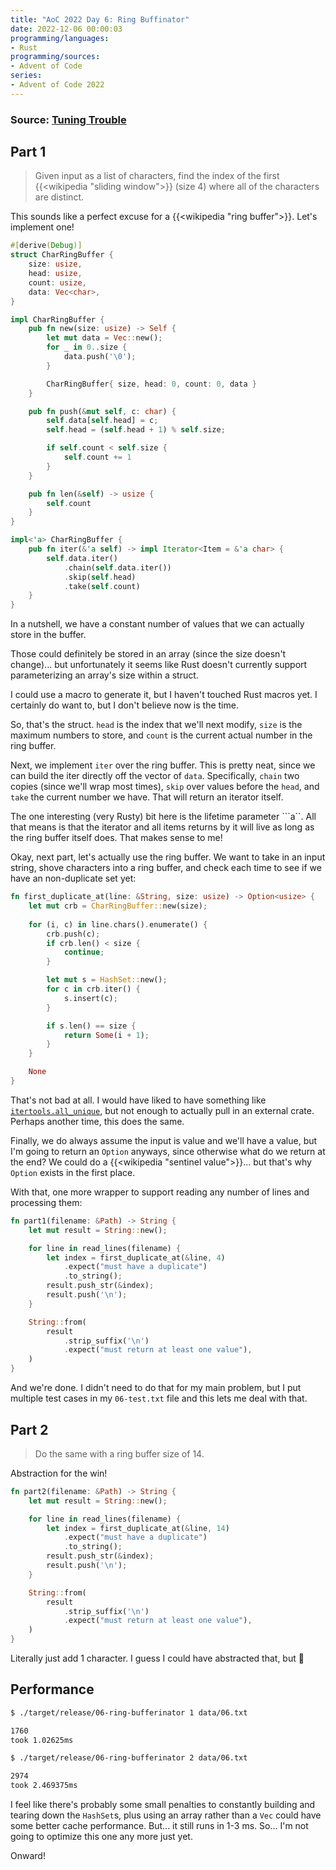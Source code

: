 ```yaml
---
title: "AoC 2022 Day 6: Ring Buffinator"
date: 2022-12-06 00:00:03
programming/languages:
- Rust
programming/sources:
- Advent of Code
series:
- Advent of Code 2022
---
```

### Source: [Tuning Trouble](https://adventofcode.com/2022/day/6)

## Part 1

> Given input as a list of characters, find the index of the first {{<wikipedia "sliding window">}} (size 4) where all of the characters are distinct.

<!--more-->

This sounds like a perfect excuse for a {{<wikipedia "ring buffer">}}. Let's implement one!

```rust
#[derive(Debug)]
struct CharRingBuffer {
    size: usize,
    head: usize,
    count: usize,
    data: Vec<char>,
}

impl CharRingBuffer {
    pub fn new(size: usize) -> Self {
        let mut data = Vec::new();
        for _ in 0..size {
            data.push('\0');
        }

        CharRingBuffer{ size, head: 0, count: 0, data }
    }

    pub fn push(&mut self, c: char) {
        self.data[self.head] = c;
        self.head = (self.head + 1) % self.size;

        if self.count < self.size {
            self.count += 1
        }
    }

    pub fn len(&self) -> usize {
        self.count
    }
}

impl<'a> CharRingBuffer {
    pub fn iter(&'a self) -> impl Iterator<Item = &'a char> {
        self.data.iter()
            .chain(self.data.iter())
            .skip(self.head)
            .take(self.count)
    }
}
```

In a nutshell, we have a constant number of values that we can actually store in the buffer. 

Those could definitely be stored in an array (since the size doesn't change)... but unfortunately it seems like Rust doesn't currently support parameterizing an array's size within a struct. 

I could use a macro to generate it, but I haven't touched Rust macros yet. I certainly do want to, but I don't believe now is the time. 

So, that's the struct. `head` is the index that we'll next modify, `size` is the maximum numbers to store, and `count` is the current actual number in the ring buffer. 

Next, we implement `iter` over the ring buffer. This is pretty neat, since we can build the iter directly off the vector of `data`. Specifically, `chain` two copies (since we'll wrap most times), `skip` over values before the `head`, and `take` the current number we have. That will return an iterator itself. 

The one interesting (very Rusty) bit here is the lifetime parameter ```a``. All that means is that the iterator and all items returns by it will live as long as the ring buffer itself does. That makes sense to me!

Okay, next part, let's actually use the ring buffer. We want to take in an input string, shove characters into a ring buffer, and check each time to see if we have an non-duplicate set yet:

```rust
fn first_duplicate_at(line: &String, size: usize) -> Option<usize> {
    let mut crb = CharRingBuffer::new(size);
    
    for (i, c) in line.chars().enumerate() {
        crb.push(c);
        if crb.len() < size {
            continue;
        }

        let mut s = HashSet::new();
        for c in crb.iter() {
            s.insert(c);
        }

        if s.len() == size {
            return Some(i + 1);
        }
    }

    None
}
```

That's not bad at all. I would have liked to have something like [`itertools.all_unique`](https://docs.rs/itertools/latest/itertools/trait.Itertools.html#method.all_unique), but not enough to actually pull in an external crate. Perhaps another time, this does the same. 

Finally, we do always assume the input is value and we'll have a value, but I'm going to return an `Option` anyways, since otherwise what do we return at the end? We could do a {{<wikipedia "sentinel value">}}... but that's why `Option` exists in the first place. 

With that, one more wrapper to support reading any number of lines and processing them:

```rust
fn part1(filename: &Path) -> String {
    let mut result = String::new();

    for line in read_lines(filename) {
        let index = first_duplicate_at(&line, 4)
            .expect("must have a duplicate")
            .to_string();
        result.push_str(&index);
        result.push('\n');
    }

    String::from(
        result
            .strip_suffix('\n')
            .expect("must return at least one value"),
    )
}
```

And we're done. I didn't need to do that for my main problem, but I put multiple test cases in my `06-test.txt` file and this lets me deal with that. 

## Part 2

> Do the same with a ring buffer size of 14. 

Abstraction for the win!

```rust
fn part2(filename: &Path) -> String {
    let mut result = String::new();

    for line in read_lines(filename) {
        let index = first_duplicate_at(&line, 14)
            .expect("must have a duplicate")
            .to_string();
        result.push_str(&index);
        result.push('\n');
    }

    String::from(
        result
            .strip_suffix('\n')
            .expect("must return at least one value"),
    )
}
```

Literally just add 1 character. I guess I could have abstracted that, but :shrug:

## Performance

```bash
$ ./target/release/06-ring-bufferinator 1 data/06.txt

1760
took 1.02625ms

$ ./target/release/06-ring-bufferinator 2 data/06.txt

2974
took 2.469375ms
```

I feel like there's probably some small penalties to constantly building and tearing down the `HashSet`s, plus using an array rather than a `Vec` could have some better cache performance. But... it still runs in 1-3 ms. So... I'm not going to optimize this one any more just yet.

Onward!